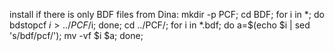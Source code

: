 install if there is only BDF files from Dina:
  mkdir -p PCF;
  cd BDF;
  for i in *; do bdstopcf $i > ../PCF/$i; done;
  cd ../PCF/;
  for i in *.bdf; do a=$(echo $i | sed 's/bdf/pcf/'); mv -vf $i $a; done;
